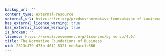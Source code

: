 ```yaml
---
backup_url: ''
content_type: external-resource
external_url: https://hbr.org/product/normative-foundations-of-business/897012-PDF-ENG
has_external_licence_warning: true
has_external_license_warning: true
is_broken: ''
license: https://creativecommons.org/licenses/by-nc-sa/4.0/
title: The Normative Foundations of Business
uid: 2813e879-d73b-46f1-832f-eeb6acc1c866
---
```

